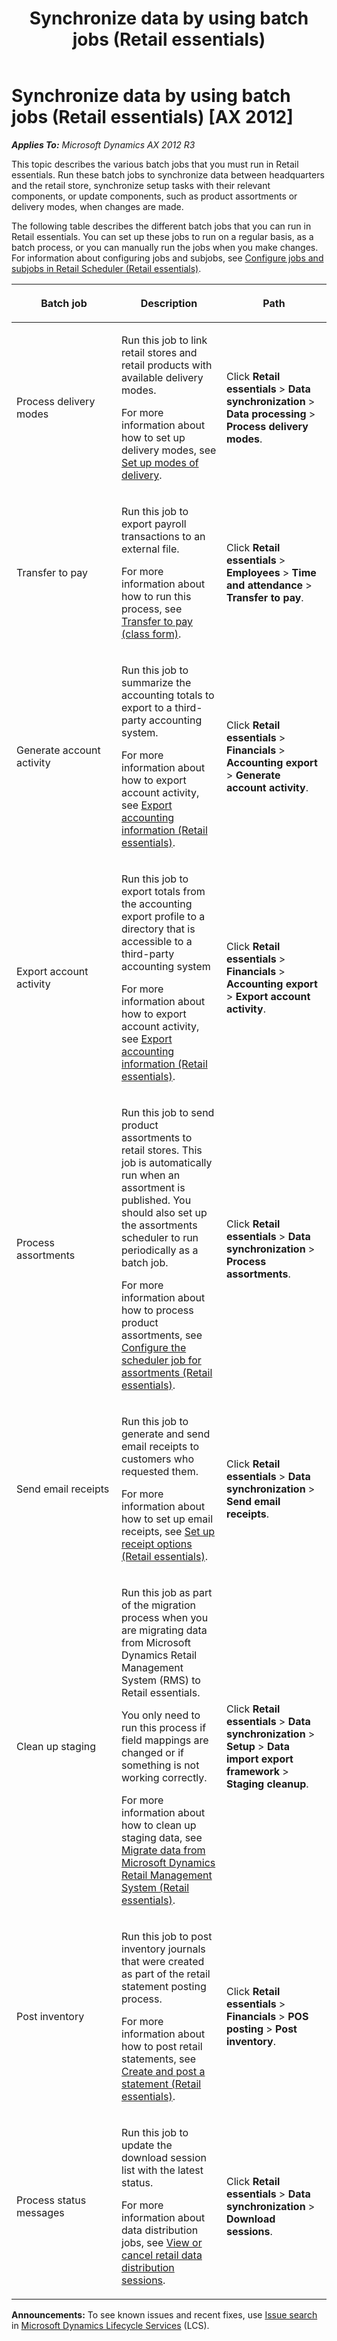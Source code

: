 ﻿---
title: Synchronize data by using batch jobs (Retail essentials)
TOCTitle: Synchronize data by using batch jobs (Retail essentials)
ms:assetid: 786752f6-9942-4732-a070-9f9c6b593c05
ms:mtpsurl: https://technet.microsoft.com/en-us/library/Dn756402(v=AX.60)
ms:contentKeyID: 62524901
ms.date: 11/13/2014
mtps_version: v=AX.60
f1_keywords:
- MsDynAx060.Forms.Dialog
- MsDynAx060.Forms.RetailCDXDownloadSessionDataStore
---

# Synchronize data by using batch jobs (Retail essentials) [AX 2012]


_**Applies To:** Microsoft Dynamics AX 2012 R3_

This topic describes the various batch jobs that you must run in Retail essentials. Run these batch jobs to synchronize data between headquarters and the retail store, synchronize setup tasks with their relevant components, or update components, such as product assortments or delivery modes, when changes are made.

The following table describes the different batch jobs that you can run in Retail essentials. You can set up these jobs to run on a regular basis, as a batch process, or you can manually run the jobs when you make changes. For information about configuring jobs and subjobs, see [Configure jobs and subjobs in Retail Scheduler (Retail essentials)](configure-jobs-and-subjobs-in-retail-scheduler-retail-essentials.md).

<table>
<colgroup>
<col style="width: 33%" />
<col style="width: 33%" />
<col style="width: 33%" />
</colgroup>
<thead>
<tr class="header">
<th><p>Batch job</p></th>
<th><p>Description</p></th>
<th><p>Path</p></th>
</tr>
</thead>
<tbody>
<tr class="odd">
<td><p>Process delivery modes</p></td>
<td><p>Run this job to link retail stores and retail products with available delivery modes.</p>
<p>For more information about how to set up delivery modes, see <a href="set-up-modes-of-delivery.md">Set up modes of delivery</a>.</p></td>
<td><p>Click <strong>Retail essentials</strong> &gt; <strong>Data synchronization</strong> &gt; <strong>Data processing</strong> &gt; <strong>Process delivery modes</strong>.</p></td>
</tr>
<tr class="even">
<td><p>Transfer to pay</p></td>
<td><p>Run this job to export payroll transactions to an external file.</p>
<p>For more information about how to run this process, see <a href="https://technet.microsoft.com/en-us/library/aa596780(v=ax.60)">Transfer to pay (class form)</a>.</p></td>
<td><p>Click <strong>Retail essentials</strong> &gt; <strong>Employees</strong> &gt; <strong>Time and attendance</strong> &gt; <strong>Transfer to pay</strong>.</p></td>
</tr>
<tr class="odd">
<td><p>Generate account activity</p></td>
<td><p>Run this job to summarize the accounting totals to export to a third-party accounting system.</p>
<p>For more information about how to export account activity, see <a href="export-accounting-information-retail-essentials.md">Export accounting information (Retail essentials)</a>.</p></td>
<td><p>Click <strong>Retail essentials</strong> &gt; <strong>Financials</strong> &gt; <strong>Accounting export</strong> &gt; <strong>Generate account activity</strong>.</p></td>
</tr>
<tr class="even">
<td><p>Export account activity</p></td>
<td><p>Run this job to export totals from the accounting export profile to a directory that is accessible to a third-party accounting system</p>
<p>For more information about how to export account activity, see <a href="export-accounting-information-retail-essentials.md">Export accounting information (Retail essentials)</a>.</p></td>
<td><p>Click <strong>Retail essentials</strong> &gt; <strong>Financials</strong> &gt; <strong>Accounting export</strong> &gt; <strong>Export account activity</strong>.</p></td>
</tr>
<tr class="odd">
<td><p>Process assortments</p></td>
<td><p>Run this job to send product assortments to retail stores. This job is automatically run when an assortment is published. You should also set up the assortments scheduler to run periodically as a batch job.</p>
<p>For more information about how to process product assortments, see <a href="configure-the-scheduler-job-for-assortments-retail-essentials.md">Configure the scheduler job for assortments (Retail essentials)</a>.</p></td>
<td><p>Click <strong>Retail essentials</strong> &gt; <strong>Data synchronization</strong> &gt; <strong>Process assortments</strong>.</p></td>
</tr>
<tr class="even">
<td><p>Send email receipts</p></td>
<td><p>Run this job to generate and send email receipts to customers who requested them.</p>
<p>For more information about how to set up email receipts, see <a href="set-up-receipt-options-retail-essentials.md">Set up receipt options (Retail essentials)</a>.</p></td>
<td><p>Click <strong>Retail essentials</strong> &gt; <strong>Data synchronization</strong> &gt; <strong>Send email receipts</strong>.</p></td>
</tr>
<tr class="odd">
<td><p>Clean up staging</p></td>
<td><p>Run this job as part of the migration process when you are migrating data from Microsoft Dynamics Retail Management System (RMS) to Retail essentials.</p>
<p>You only need to run this process if field mappings are changed or if something is not working correctly.</p>
<p>For more information about how to clean up staging data, see <a href="migrate-data-from-microsoft-dynamics-retail-management-system-retail-essentials.md">Migrate data from Microsoft Dynamics Retail Management System (Retail essentials)</a>.</p></td>
<td><p>Click <strong>Retail essentials</strong> &gt; <strong>Data synchronization</strong> &gt; <strong>Setup</strong> &gt; <strong>Data import export framework</strong> &gt; <strong>Staging cleanup</strong>.</p></td>
</tr>
<tr class="even">
<td><p>Post inventory</p></td>
<td><p>Run this job to post inventory journals that were created as part of the retail statement posting process.</p>
<p>For more information about how to post retail statements, see <a href="create-and-post-a-statement-retail-essentials.md">Create and post a statement (Retail essentials)</a>.</p></td>
<td><p>Click <strong>Retail essentials</strong> &gt; <strong>Financials</strong> &gt; <strong>POS posting</strong> &gt; <strong>Post inventory</strong>.</p></td>
</tr>
<tr class="odd">
<td><p>Process status messages</p></td>
<td><p>Run this job to update the download session list with the latest status.</p>
<p>For more information about data distribution jobs, see <a href="view-or-cancel-retail-data-distribution-sessions.md">View or cancel retail data distribution sessions</a>.</p></td>
<td><p>Click <strong>Retail essentials</strong> &gt; <strong>Data synchronization</strong> &gt; <strong>Download sessions</strong>.</p></td>
</tr>
</tbody>
</table>

  
**Announcements:** To see known issues and recent fixes, use [Issue search](http://go.microsoft.com/fwlink/?linkid=389258) in [Microsoft Dynamics Lifecycle Services](http://go.microsoft.com/fwlink/?linkid=306505) (LCS).

